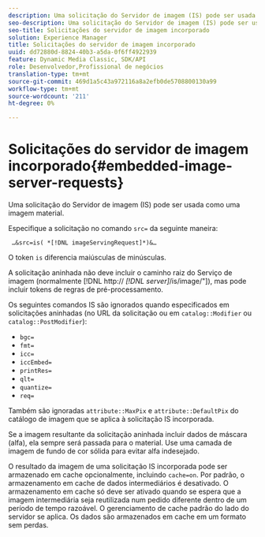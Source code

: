 ```yaml
---
description: Uma solicitação do Servidor de imagem (IS) pode ser usada como uma imagem material.
seo-description: Uma solicitação do Servidor de imagem (IS) pode ser usada como uma imagem material.
seo-title: Solicitações do servidor de imagem incorporado
solution: Experience Manager
title: Solicitações do servidor de imagem incorporado
uuid: dd72880d-8824-40b3-a5da-0f6ff4922939
feature: Dynamic Media Classic, SDK/API
role: Desenvolvedor,Profissional de negócios
translation-type: tm+mt
source-git-commit: 469d1a5c43a972116a8a2efb0de5708800130a99
workflow-type: tm+mt
source-wordcount: '211'
ht-degree: 0%

---
```



# Solicitações do servidor de imagem incorporado{#embedded-image-server-requests}

Uma solicitação do Servidor de imagem (IS) pode ser usada como uma imagem material.

Especifique a solicitação no comando `src=` da seguinte maneira:

` …&src=is( *[!DNL imageServingRequest]*)&…`

O token `is` diferencia maiúsculas de minúsculas.

A solicitação aninhada não deve incluir o caminho raiz do Serviço de imagem (normalmente [!DNL http:// *[!DNL server]*/is/image/&quot;]), mas pode incluir tokens de regras de pré-processamento.

Os seguintes comandos IS são ignorados quando especificados em solicitações aninhadas (no URL da solicitação ou em `catalog::Modifier` ou `catalog::PostModifier`):

* `bgc=`
* `fmt=`
* `icc=`
* `iccEmbed=`
* `printRes=`
* `qlt=`
* `quantize=`
* `req=`

Também são ignoradas `attribute::MaxPix` e `attribute::DefaultPix` do catálogo de imagem que se aplica à solicitação IS incorporada.

Se a imagem resultante da solicitação aninhada incluir dados de máscara (alfa), ela sempre será passada para o material. Use uma camada de imagem de fundo de cor sólida para evitar alfa indesejado.

O resultado da imagem de uma solicitação IS incorporada pode ser armazenado em cache opcionalmente, incluindo `cache=on`. Por padrão, o armazenamento em cache de dados intermediários é desativado. O armazenamento em cache só deve ser ativado quando se espera que a imagem intermediária seja reutilizada num pedido diferente dentro de um período de tempo razoável. O gerenciamento de cache padrão do lado do servidor se aplica. Os dados são armazenados em cache em um formato sem perdas.
